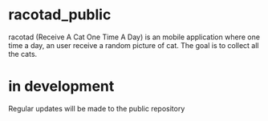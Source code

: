 # racotad_public
racotad (Receive A Cat One Time A Day) is an mobile application where one time a day, an user receive a random picture of cat. The goal is to collect all the cats.

# in development 
Regular updates will be made to the public repository
